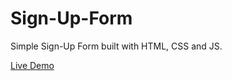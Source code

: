 # Sign-Up-Form

Simple Sign-Up Form built with HTML, CSS and JS.

[Live Demo](https://shadyav.github.io/Sign-Up-Form/)